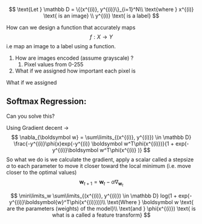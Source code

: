 $$
\text{Let } \mathbb D = \{(x^{(i)}, y^{(i)}\}_{i=1}^N\\
\text{where } x^{(i)} \text{ is an image} \\
y^{(i)} \text{ is a label}
$$

How can we design a function that accurately maps 
$$
f:X \rightarrow Y
$$
i.e map an image to a label using a function.

1. How are images encoded (assume grayscale) ? 
   1. Pixel values from 0-255
2. What if we assigned how important each pixel is 

What if we assigned 

##  Softmax Regression:



Can you solve this? 

Using Gradient decent -> 
$$
\nabla_{\boldsymbol w} = \sum\limits_{(x^{(i)}, y^{(i)}) \in \mathbb D} \frac{-y^{(i)}\phi(x)exp(-y^{(i)} \boldsymbol w^T\phi(x^{(i)})}{1 + exp(-y^{(i)}\boldsymbol w^T\phi(x^{(i)}  )}
$$
So what we do is we calculate the gradient, apply a scalar called a stepsize $\alpha$ to each parameter to move it closer toward the local minimum (i.e. move closer to the optimal values)
$$
\boldsymbol w_{t+1} = \boldsymbol w_t - \alpha \nabla_{\boldsymbol w_t}
$$







$$
\min\limits_w \sum\limits_{(x^{(i)}, y^{(i)}) \in \mathbb D} log(1 + exp(-y^{(i)}\boldsymbol{w}^T\phi(x^{(i)})))\\
\text{Where } \boldsymbol w \text{ are the parameters (weights) of the model}\\
\text{and } \phi(x^{(i)}) \text{ is what is a called a feature transform}
$$
